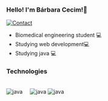 ### Hello! I'm Bárbara Cecim!👋
[![Contact](https://img.shields.io/badge/Gmail-D14836?style=for-the-badge&logo=gmail&logoColor=white)](barbara.cecim@gmail.com) 

- Biomedical engineering student 💻
- Studying web development💻
- Studying java 💻


### Technologies

<div style="display: inline_block"><br/>

<img align="center" alt="java" src="https://img.shields.io/badge/Java-ED8B00?style=for-the-badge&logo=java&logoColor=white"/>
<img align="center" alt="" src="https://img.shields.io/badge/C%2B%2B-00599C?style=for-the-badge&logo=c%2B%2B&logoColor=white"/>
<img align="center" alt="" src="https://img.shields.io/badge/C-00599C?style=for-the-badge&logo=c&logoColor=white"/>
<img align="center" alt="" src="https://img.shields.io/badge/GitHub-100000?style=for-the-badge&logo=github&logoColor=white"/>
<img align="center" alt="" src="https://camo.githubusercontent.com/ec0d32e85caf4723d5182a75338c89f85a2c3679aed0c46c9ee9fd1c8dc2a316/68747470733a2f2f696d672e736869656c64732e696f2f62616467652f6769742d2532334630353033332e7376673f7374796c653d666f722d7468652d6261646765266c6f676f3d676974266c6f676f436f6c6f723d7768697465"/>
<img align="center" alt="java" src="https://img.shields.io/badge/sublime_text-%23575757.svg?&style=for-the-badge&logo=sublime-text&logoColor=important"/>
<img align="center" alt="java" src="https://img.shields.io/badge/Visual_Studio_Code-0078D4?style=for-the-badge&logo=visual%20studio%20code&logoColor=white"/>



</div>

